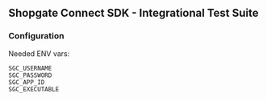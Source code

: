 ## Shopgate Connect SDK - Integrational Test Suite

### Configuration
Needed ENV vars:
```
SGC_USERNAME
SGC_PASSWORD
SGC_APP_ID
SGC_EXECUTABLE
```